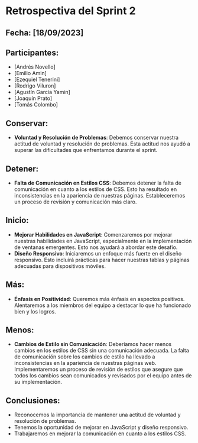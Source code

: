 # Retrospectiva del Sprint 2

## Fecha: [18/09/2023]

## Participantes:
- [Andrés Novello]
- [Emilio Amin]
- [Ezequiel Tenerini]
- [Rodrigo Viluron]
- [Agustín García Yamin]
- [Joaquín Prato]
- [Tomás Colombo]

## Conservar:
- **Voluntad y Resolución de Problemas**: Debemos conservar nuestra actitud de voluntad y resolución de problemas. Esta actitud nos ayudó a superar las dificultades que enfrentamos durante el sprint.

## Detener:
- **Falta de Comunicación en Estilos CSS**: Debemos detener la falta de comunicación en cuanto a los estilos de CSS. Esto ha resultado en inconsistencias en la apariencia de nuestras páginas. Estableceremos un proceso de revisión y comunicación más claro.

## Inicio:
- **Mejorar Habilidades en JavaScript**: Comenzaremos por mejorar nuestras habilidades en JavaScript, especialmente en la implementación de ventanas emergentes. Esto nos ayudará a abordar este desafío.
- **Diseño Responsivo**: Iniciaremos un enfoque más fuerte en el diseño responsivo. Esto incluirá prácticas para hacer nuestras tablas y páginas adecuadas para dispositivos móviles.

## Más:
- **Énfasis en Positividad**: Queremos más énfasis en aspectos positivos. Alentaremos a los miembros del equipo a destacar lo que ha funcionado bien y los logros.

## Menos:
- **Cambios de Estilo sin Comunicación**: Deberíamos hacer menos cambios en los estilos de CSS sin una comunicación adecuada. La falta de comunicación sobre los cambios de estilo ha llevado a inconsistencias en la apariencia de nuestras páginas web. Implementaremos un proceso de revisión de estilos que asegure que todos los cambios sean comunicados y revisados por el equipo antes de su implementación.

## Conclusiones:
- Reconocemos la importancia de mantener una actitud de voluntad y resolución de problemas.
- Tenemos la oportunidad de mejorar en JavaScript y diseño responsivo.
- Trabajaremos en mejorar la comunicación en cuanto a los estilos CSS.
